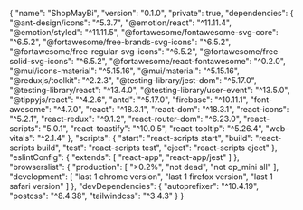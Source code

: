 {
"name": "ShopMayBi",
"version": "0.1.0",
"private": true,
"dependencies": {
"@ant-design/icons": "^5.3.7",
"@emotion/react": "^11.11.4",
"@emotion/styled": "^11.11.5",
"@fortawesome/fontawesome-svg-core": "^6.5.2",
"@fortawesome/free-brands-svg-icons": "^6.5.2",
"@fortawesome/free-regular-svg-icons": "^6.5.2",
"@fortawesome/free-solid-svg-icons": "^6.5.2",
"@fortawesome/react-fontawesome": "^0.2.0",
"@mui/icons-material": "^5.15.16",
"@mui/material": "^5.15.16",
"@reduxjs/toolkit": "^2.2.3",
"@testing-library/jest-dom": "^5.17.0",
"@testing-library/react": "^13.4.0",
"@testing-library/user-event": "^13.5.0",
"@tippyjs/react": "^4.2.6",
"antd": "^5.17.0",
"firebase": "^10.11.1",
"font-awesome": "^4.7.0",
"react": "^18.3.1",
"react-dom": "^18.3.1",
"react-icons": "^5.2.1",
"react-redux": "^9.1.2",
"react-router-dom": "^6.23.0",
"react-scripts": "5.0.1",
"react-toastify": "^10.0.5",
"react-tooltip": "^5.26.4",
"web-vitals": "^2.1.4"
},
"scripts": {
"start": "react-scripts start",
"build": "react-scripts build",
"test": "react-scripts test",
"eject": "react-scripts eject"
},
"eslintConfig": {
"extends": [
"react-app",
"react-app/jest"
]
},
"browserslist": {
"production": [
">0.2%",
"not dead",
"not op_mini all"
],
"development": [
"last 1 chrome version",
"last 1 firefox version",
"last 1 safari version"
]
},
"devDependencies": {
"autoprefixer": "^10.4.19",
"postcss": "^8.4.38",
"tailwindcss": "^3.4.3"
}
}
